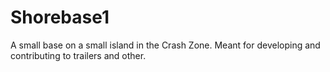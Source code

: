 # Shorebase1
A small base on a small island in the Crash Zone. Meant for developing and contributing to trailers and other.
